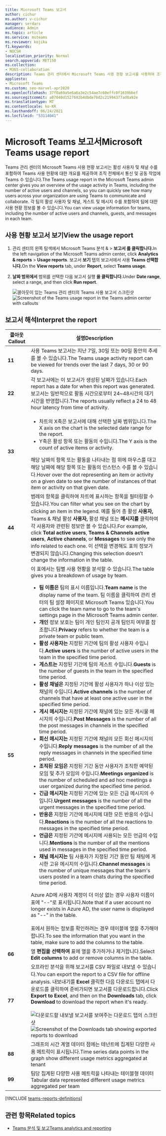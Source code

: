 ```yaml
---
title: Microsoft Teams 보고서
author: cichur
ms.author: v-cichur
manager: serdars
audience: Admin
ms.topic: article
ms.service: msteams
ms.reviewer: kojika
f1.keywords:
- NOCSH
localization_priority: Normal
search.appverid: MET150
ms.collection:
- M365-collaboration
description: Teams 관리 센터에서 Microsoft Teams 사용 현황 보고서를 사용하여 조직의 Teams 개요를 얻을 수 있습니다.
appliesto:
- Microsoft Teams
ms.custom: seo-marvel-apr2020
ms.openlocfilehash: 37f0a69a5e6a6a3e2c54ae7c60effc0f1639bbef
ms.sourcegitcommit: a07040d1527692b4dbde7bd2c21994377ad0a92e
ms.translationtype: MT
ms.contentlocale: ko-KR
ms.lasthandoff: 06/24/2021
ms.locfileid: "53114041"
---
```

# <a name="microsoft-teams-usage-report"></a><span data-ttu-id="a5022-103">Microsoft Teams 보고서</span><span class="sxs-lookup"><span data-stu-id="a5022-103">Microsoft Teams usage report</span></span>

<span data-ttu-id="a5022-104">Teams 관리 센터의 Microsoft Teams 사용 현황 보고서는 활성 사용자 및 채널 수를 포함하여 Teams 사용 현황에 대한 개요를 제공하여 조직 전체에서 통신 및 공동 작업에 Teams 수 있습니다.</span><span class="sxs-lookup"><span data-stu-id="a5022-104">The Teams usage report in the Microsoft Teams admin center gives you an overview of the usage activity in Teams, including the number of active users and channels, so you can quickly see how many users across your organization are using Teams to communicate and collaborate.</span></span> <span data-ttu-id="a5022-105">각 팀의 활성 사용자 및 채널, 게스트 및 메시지 수를 포함하여 팀에 대한 사용 현황 정보를 볼 수 있습니다.</span><span class="sxs-lookup"><span data-stu-id="a5022-105">You can view usage information for  teams, including the number of active users and channels, guests, and messages in each team.</span></span>

## <a name="view-the-usage-report"></a><span data-ttu-id="a5022-106">사용 현황 보고서 보기</span><span class="sxs-lookup"><span data-stu-id="a5022-106">View the usage report</span></span>

1. <span data-ttu-id="a5022-107">관리 센터의 왼쪽 탐색에서 Microsoft Teams 분석 &  >  **보고서 를 클릭합니다.**</span><span class="sxs-lookup"><span data-stu-id="a5022-107">In the left navigation of the Microsoft Teams admin center, click **Analytics & reports** > **Usage reports**.</span></span> <span data-ttu-id="a5022-108">보고서 **보기** 탭의 보고서에서 사용 **Teams 선택합니다.**</span><span class="sxs-lookup"><span data-stu-id="a5022-108">On the **View reports** tab, under **Report**, select **Teams usage**.</span></span>
2. <span data-ttu-id="a5022-109">**날짜 범위에서** 범위를 선택한 다음 보고서 실행 **을 클릭합니다.**</span><span class="sxs-lookup"><span data-stu-id="a5022-109">Under **Date range**, select a range, and then click **Run report**.</span></span>

    <span data-ttu-id="a5022-110">![콜아웃이 있는 Teams 관리 센터의 Teams 사용 보고서 스크린샷](../media/teams-reports-teams-usage-with-callouts1.png "콜아웃이 있는 Teams 관리 센터의 Teams 사용 보고서 스크린샷")</span><span class="sxs-lookup"><span data-stu-id="a5022-110">![Screenshot of the Teams usage report in the Teams admin center with callouts](../media/teams-reports-teams-usage-with-callouts1.png "Screenshot of the Teams usage report in the Teams admin center with callouts")</span></span>

## <a name="interpret-the-report"></a><span data-ttu-id="a5022-111">보고서 해석</span><span class="sxs-lookup"><span data-stu-id="a5022-111">Interpret the report</span></span>

|<span data-ttu-id="a5022-112">콜아웃</span><span class="sxs-lookup"><span data-stu-id="a5022-112">Callout</span></span> |<span data-ttu-id="a5022-113">설명</span><span class="sxs-lookup"><span data-stu-id="a5022-113">Description</span></span>  |
|--------|-------------|
|<span data-ttu-id="a5022-114">**1**</span><span class="sxs-lookup"><span data-stu-id="a5022-114">**1**</span></span>   |<span data-ttu-id="a5022-115">사용 Teams 보고서는 지난 7일, 30일 또는 90일 동안의 추세를 볼 수 있습니다.</span><span class="sxs-lookup"><span data-stu-id="a5022-115">The Teams usage activity report can be viewed for trends over the last 7 days, 30 or 90 days.</span></span> |
|<span data-ttu-id="a5022-116">**2**</span><span class="sxs-lookup"><span data-stu-id="a5022-116">**2**</span></span>   |<span data-ttu-id="a5022-117">각 보고서에는 이 보고서가 생성된 날짜가 있습니다.</span><span class="sxs-lookup"><span data-stu-id="a5022-117">Each report has a date for when this report was generated.</span></span> <span data-ttu-id="a5022-118">보고서는 일반적으로 활동 시간으로부터 24~48시간의 대기 시간을 반영합니다.</span><span class="sxs-lookup"><span data-stu-id="a5022-118">The reports usually reflect a 24 to 48 hour latency from time of activity.</span></span> |
|<span data-ttu-id="a5022-119">**3**</span><span class="sxs-lookup"><span data-stu-id="a5022-119">**3**</span></span>   |<ul><li><span data-ttu-id="a5022-120">차트의 X축은 보고서에 대해 선택한 날짜 범위입니다.</span><span class="sxs-lookup"><span data-stu-id="a5022-120">The X axis on the chart is the selected date range for the report.</span></span></li> <li> <span data-ttu-id="a5022-121">Y축은 활성 항목 또는 활동의 수입니다.</span><span class="sxs-lookup"><span data-stu-id="a5022-121">The Y axis is the count of active items or activity.</span></span></li> </ul><span data-ttu-id="a5022-122">해당 날짜의 항목 또는 활동을 나타내는 점 위에 마우스를 대고 해당 날짜에 해당 항목 또는 활동의 인스턴스 수를 볼 수 있습니다.</span><span class="sxs-lookup"><span data-stu-id="a5022-122">Hover over the dot representing an item or activity on a given date to see the number of instances of that item or activity on that given date.</span></span>|
|<span data-ttu-id="a5022-123">**4**</span><span class="sxs-lookup"><span data-stu-id="a5022-123">**4**</span></span>   |<span data-ttu-id="a5022-124">범례의 항목을 클릭하여 차트에 표시하는 항목을 필터링할 수 있습니다.</span><span class="sxs-lookup"><span data-stu-id="a5022-124">You can filter what you see on the chart by clicking an item in the legend.</span></span> <span data-ttu-id="a5022-125">예를 들어 총 활성 **사용자,** Teams & 채널 활성 **사용자,** 활성 채널 또는 **메시지를** 클릭하여 각 사용자와 관련된 정보만 볼 수 있습니다.</span><span class="sxs-lookup"><span data-stu-id="a5022-125">For example, click  **Total active users**, **Teams & Channels active users**,  **Active channels**, or **Messages** to see only the info related to each one.</span></span> <span data-ttu-id="a5022-126">이 선택을 변경해도 표의 정보가 변경되지 않습니다.</span><span class="sxs-lookup"><span data-stu-id="a5022-126">Changing this selection doesn’t change the information in the table.</span></span> |
|<span data-ttu-id="a5022-127">**5**</span><span class="sxs-lookup"><span data-stu-id="a5022-127">**5**</span></span>   |<span data-ttu-id="a5022-128">이 표에서는 팀별 사용 현황을 분석할 수 있습니다.</span><span class="sxs-lookup"><span data-stu-id="a5022-128">The table gives you a breakdown of usage by team.</span></span> <ul><li><span data-ttu-id="a5022-129">**팀 이름은** 팀의 표시 이름입니다.</span><span class="sxs-lookup"><span data-stu-id="a5022-129">**Team name** is the display name of the team.</span></span> <span data-ttu-id="a5022-130">팀 이름을 클릭하여 관리 센터의 팀 설정 페이지로 Microsoft Teams 있습니다.</span><span class="sxs-lookup"><span data-stu-id="a5022-130">You can click the team name to go to the team's settings page in the Microsoft Teams admin center.</span></span> </li> <li><span data-ttu-id="a5022-131">**개인** 정보 보호는 팀이 개인 팀인지 공개 팀인지 여부를 참조합니다.</span><span class="sxs-lookup"><span data-stu-id="a5022-131">**Privacy** refers to whether the team is a private team or public team.</span></span></li> <li><span data-ttu-id="a5022-132">**활성 사용자는** 지정된 기간에 팀의 활성 사용자 수입니다.</span><span class="sxs-lookup"><span data-stu-id="a5022-132">**Active users** is the number of active users in the team in the specified time period.</span></span></li><li><span data-ttu-id="a5022-133">**게스트는** 지정된 기간에 팀의 게스트 수입니다.</span><span class="sxs-lookup"><span data-stu-id="a5022-133">**Guests** is the number of guests in the team in the specified time period.</span></span></li> <li><span data-ttu-id="a5022-134">**활성 채널은** 지정된 기간에 활성 사용자가 하나 이상 있는 채널의 수입니다.</span><span class="sxs-lookup"><span data-stu-id="a5022-134">**Active channels** is the number of channels that have at least one active user in the specified time period.</span></span></li> <li><span data-ttu-id="a5022-135">**게시 메시지는** 지정된 기간에 채널에 있는 모든 게시물 메시지의 수입니다.</span><span class="sxs-lookup"><span data-stu-id="a5022-135">**Post Messages** is the number of all the post messages in channels in the specified time period.</span></span></li> <li><span data-ttu-id="a5022-136">**회신 메시지는** 지정된 기간에 채널의 모든 회신 메시지의 수입니다.</span><span class="sxs-lookup"><span data-stu-id="a5022-136">**Reply messages** is the number  of all the reply messages in channels in the specified time period.</span></span></li> <li><span data-ttu-id="a5022-137">**조직된 모임은** 지정된 기간 동안 사용자가 조직한 예약된 모임 및 추가 모임의 수입니다.</span><span class="sxs-lookup"><span data-stu-id="a5022-137">**Meetings organized** is the number of scheduled and ad hoc meetings a user organized during the specified time period.</span></span> </li><li><span data-ttu-id="a5022-138">**긴급 메시지는** 지정된 기간에 있는 모든 긴급 메시지의 수입니다.</span><span class="sxs-lookup"><span data-stu-id="a5022-138">**Urgent messages** is the number  of all the urgent messages in the specified time period.</span></span></li><li><span data-ttu-id="a5022-139">**반응은** 지정된 기간에 메시지에 대한 모든 반응의 수입니다.</span><span class="sxs-lookup"><span data-stu-id="a5022-139">**Reactions** is the number  of all the reactions to messages in the specified time period.</span></span></li><li><span data-ttu-id="a5022-140">**언급은** 지정된 기간에 메시지에 사용되는 모든 언급의 수입니다.</span><span class="sxs-lookup"><span data-stu-id="a5022-140">**Mentions** is the number of all the mentions used in messages in the specified time period.</span></span></li><li><span data-ttu-id="a5022-141">**채널 메시지는** 팀 사용자가 지정된 기간 동안 팀 채팅에 게시한 고유 메시지의 수입니다.</span><span class="sxs-lookup"><span data-stu-id="a5022-141">**Channel messages** is the number of unique messages that the team's users posted in a team chats during the specified time period.</span></span></li> </li> </ul><span data-ttu-id="a5022-142">Azure AD에 사용자 계정이 더 이상 없는 경우 사용자 이름이 표에 "--"로 표시됩니다.</span><span class="sxs-lookup"><span data-stu-id="a5022-142">Note that if a user account no longer exists in Azure AD, the user name is displayed as "--" in the table.</span></span> <br><br><span data-ttu-id="a5022-143">표에서 원하는 정보를 확인하려는 경우 테이블에 열을 추가해야 합니다.</span><span class="sxs-lookup"><span data-stu-id="a5022-143">To see the information that you want in the table, make sure to add the columns to the table.</span></span> |
|<span data-ttu-id="a5022-144">**6**</span><span class="sxs-lookup"><span data-stu-id="a5022-144">**6**</span></span>   |<span data-ttu-id="a5022-145">열 **편집을 선택하여** 표에 열을 추가하거나 제거합니다.</span><span class="sxs-lookup"><span data-stu-id="a5022-145">Select **Edit columns** to add or remove columns in the table.</span></span>|
|<span data-ttu-id="a5022-146">**7**</span><span class="sxs-lookup"><span data-stu-id="a5022-146">**7**</span></span>   |<span data-ttu-id="a5022-147">오프라인 분석을 위해 보고서를 CSV 파일로 내보낼 수 있습니다.</span><span class="sxs-lookup"><span data-stu-id="a5022-147">You can export the report to a CSV file for offline analysis.</span></span> <span data-ttu-id="a5022-148">내보내기를 **Excel** 클릭한 다음 다운로드  탭에서 다운로드를  클릭하여 준비가되면 보고서를 다운로드합니다.</span><span class="sxs-lookup"><span data-stu-id="a5022-148">Click **Export to Excel**, and then on the **Downloads** tab, click **Download** to download the report when it's ready.</span></span><br><br><span data-ttu-id="a5022-149">![다운로드할 내보낼 보고서를 보여주는 다운로드 탭의 스크린샷](../media/teams-reports-export-to-csv.png)</span><span class="sxs-lookup"><span data-stu-id="a5022-149">![Screenshot of the Downloads tab showing exported reports to download](../media/teams-reports-export-to-csv.png)</span></span>|
|<span data-ttu-id="a5022-150">**8**</span><span class="sxs-lookup"><span data-stu-id="a5022-150">**8**</span></span> |<span data-ttu-id="a5022-151">그래프의 시간 계열 데이터 점에는 테넌트에 집계된 다양한 사용 메트릭이 표시됩니다.</span><span class="sxs-lookup"><span data-stu-id="a5022-151">Time series data points in the graph show different usage metrics aggregated at tenant</span></span>|
|<span data-ttu-id="a5022-152">**9**</span><span class="sxs-lookup"><span data-stu-id="a5022-152">**9**</span></span> |<span data-ttu-id="a5022-153">팀당 집계된 다양한 사용 메트릭을 나타내는 테이블형 데이터</span><span class="sxs-lookup"><span data-stu-id="a5022-153">Tabular data represented different usage metrics aggregated per team</span></span>|

[!INCLUDE [teams-reports-definitions](../includes/teams-reports-definitions.md)]

## <a name="related-topics"></a><span data-ttu-id="a5022-154">관련 항목</span><span class="sxs-lookup"><span data-stu-id="a5022-154">Related topics</span></span>

- [<span data-ttu-id="a5022-155">Teams 분석 및 보고</span><span class="sxs-lookup"><span data-stu-id="a5022-155">Teams analytics and reporting</span></span>](teams-reporting-reference.md)
